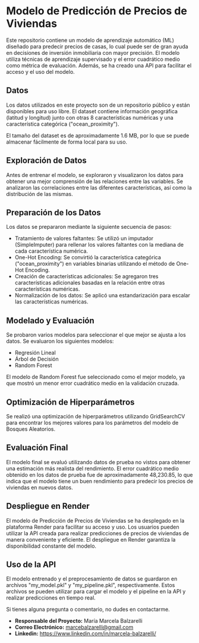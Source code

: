 # Modelo de Predicción de Precios de Viviendas

Este repositorio contiene un modelo de aprendizaje automático (ML) diseñado para predecir precios de casas, lo cual puede ser de gran ayuda en decisiones de inversión inmobiliaria con mayor precisión. El modelo utiliza técnicas de aprendizaje supervisado y el error cuadrático medio como métrica de evaluación. Además, se ha creado una API para facilitar el acceso y el uso del modelo.

## Datos
Los datos utilizados en este proyecto son de un repositorio público y están disponibles para uso libre. El dataset contiene información geográfica (latitud y longitud) junto con otras 8 características numéricas y una característica categórica ("ocean_proximity").

El tamaño del dataset es de aproximadamente 1.6 MB, por lo que se puede almacenar fácilmente de forma local para su uso.

## Exploración de Datos
Antes de entrenar el modelo, se exploraron y visualizaron los datos para obtener una mejor comprensión de las relaciones entre las variables. Se analizaron las correlaciones entre las diferentes características, así como la distribución de las mismas.

## Preparación de los Datos
Los datos se prepararon mediante la siguiente secuencia de pasos:

- Tratamiento de valores faltantes: Se utilizó un imputador (SimpleImputer) para rellenar los valores faltantes con la mediana de cada característica numérica.
- One-Hot Encoding: Se convirtió la característica categórica ("ocean_proximity") en variables binarias utilizando el método de One-Hot Encoding.
- Creación de características adicionales: Se agregaron tres características adicionales basadas en la relación entre otras características numéricas.
- Normalización de los datos: Se aplicó una estandarización para escalar las características numéricas.

## Modelado y Evaluación

Se probaron varios modelos para seleccionar el que mejor se ajusta a los datos. Se evaluaron los siguientes modelos:
- Regresión Lineal
- Árbol de Decisión
- Random Forest

El modelo de Random Forest fue seleccionado como el mejor modelo, ya que mostró un menor error cuadrático medio en la validación cruzada.

## Optimización de Hiperparámetros

Se realizó una optimización de hiperparámetros utilizando GridSearchCV para encontrar los mejores valores para los parámetros del modelo de Bosques Aleatorios.

## Evaluación Final

El modelo final se evaluó utilizando datos de prueba no vistos para obtener una estimación más realista del rendimiento. El error cuadrático medio obtenido en los datos de prueba fue de aproximadamente 48,230.85, lo que indica que el modelo tiene un buen rendimiento para predecir los precios de viviendas en nuevos datos.

## Despliegue en Render
El modelo de Predicción de Precios de Viviendas se ha desplegado en la plataforma Render para facilitar su acceso y uso. Los usuarios pueden utilizar la API creada para realizar predicciones de precios de viviendas de manera conveniente y eficiente. El despliegue en Render garantiza la disponibilidad constante del modelo.

## Uso de la API

El modelo entrenado y el preprocesamiento de datos se guardaron en archivos "my_model.pkl" y "my_pipeline.pkl", respectivamente. Estos archivos se pueden utilizar para cargar el modelo y el pipeline en la API y realizar predicciones en tiempo real.

Si tienes alguna pregunta o comentario, no dudes en contactarme.

- **Responsable del Proyecto:** María Marcela Balzarelli
- **Correo Electrónico:** marcebalzarelli@gmail.com
- **Linkedin:** https://www.linkedin.com/in/marcela-balzarelli/
